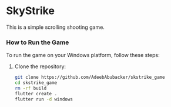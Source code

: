 # SkyStrike

This is a simple scrolling shooting game.

### How to Run the Game

To run the game on your Windows platform, follow these steps:

1. Clone the repository:

   ```bash
   git clone https://github.com/AdeebAbubacker/skstrike_game
   cd skstrike_game
   rm -rf build
   flutter create .
   flutter run -d windows



